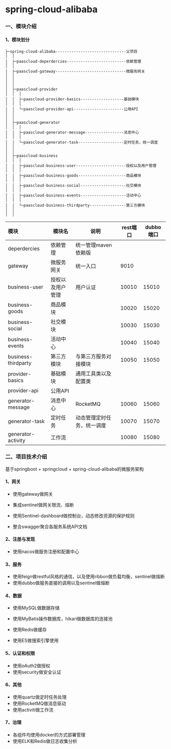 
# spring-cloud-alibaba
### 一、模块介绍

#### 1、模块划分

```
├─spring-cloud-alibaba-------------------------------父项目
│  │
│  ├─paascloud-deperdercies--------------------------依赖管理
│  │
│  ├─paascloud-gateway-------------------------------微服务网关
│  │
│  │
│  │
│  ├─paascloud-provider
│  │  │
│  │  ├─paascloud-provider-basics-------------------基础模块
│  │  │
│  │  └─paascloud-provider-api----------------------公用API
│  │
│  │
│  ├─paascloud-generator
│  │  │
│  │  ├─paascloud-generator-message-----------------消息中心
│  │  │
│  │  └─paascloud-generator-task--------------------定时任务，统一调度
│  │ 
│  │ 
│  ├─paascloud-business
│  │  │
│  │  ├─paascloud-business-user----------------------授权以及用户管理
│  │  │
│  │  ├─paascloud-business-goods---------------------商品模块
│  │  │
│  │  ├─paascloud-business-social--------------------社交模块
│  │  │
│  │  ├─paascloud-business-events--------------------活动中心
│  │  │
│  │  └─paascloud-business-thirdparty----------------第三方模块
│  │  
│  │  
```





| 模块                | 模块名           | 说明                       | rest端口 | dubbo端口 |
| :------------------ | ---------------- | -------------------------- | -------- | --------- |
| deperdercies        | 依赖管理         | 统一管理maven依赖版        |          |           |
| gateway             | 微服务网关       | 统一入口                   | 9010     |           |
| business-user       | 授权以及用户管理 | 用户认证                   | 10010    | 15010     |
| business-goods      | 商品模块         |                            | 10020    | 15020     |
| business-social     | 社交模块         |                            | 10030    | 15030     |
| business-events     | 活动中心         |                            | 10040    | 15040     |
| business-thirdparty | 第三方模块       | 与第三方服务对接模块       | 10050    | 15050     |
| provider-basics     | 基础模块         | 通用工具类以及配置类       |          |           |
| provider-api        | 公用API          |                            |          |           |
| generator-message   | 消息中心         | RocketMQ                   | 10060    | 15060     |
| generator-task      | 定时任务         | 动态管理定时任务，统一调度 | 10070    | 15070     |
| generator-activity  | 工作流           |                            | 10080    | 15080     |



### 二、项目技术介绍

基于springboot + springcloud + spring-cloud-alibaba的微服务架构

#### 1、网关

- 使用gateway做网关
- 集成sentinel做网关限流、熔断

- 使用Sentinel-dashboard做控制台，动态修改资源的保护规则
- 整合swagger聚合各服务系统API文档

#### 2、注册与发现

- 使用nacos做服务注册和配置中心

#### 3、服务

- 使用feign做restful风格的通信，以及使用ribbon做负载均衡，sentinel做熔断
- 使用dubbo做服务直接的调用以及sentinel做熔断

#### 4、数据

- 使用MySQL做数据存储

- 使用MyBatis操作数据库，hikari做数据库的连接池
- 使用Redis做缓存
- 使用ES做搜索引擎使用

#### 5、认证和权限

- 使用oAuth2做授权
- 使用security做安全认证

#### 6、其他

- 使用quartz做定时任务处理
- 使用RocketMQ做消息驱动
- 使用activiti做工作流

#### 7、治理

- 各组件均使用docker的方式部署管理
- 使用ELK和Redis做日志收集分析

